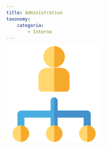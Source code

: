 ```yaml
---
title: Administrativo
taxonomy:
    categoria:
        - Interno
---
```


![Setor Administrativo](006-people.png)